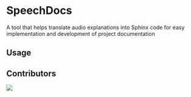 # SpeechDocs

A tool that helps translate audio explanations into Sphinx code for easy implementation and development of project documentation

## Usage



## Contributors

<a href="https://github.com/jpgtzg/aidocs/graphs/contributors">
  <img src="https://contrib.rocks/image?repo=jpgtzg/aidocs" />
</a>
